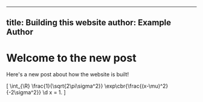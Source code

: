 <link rel="stylesheet" href="https://cdn.jsdelivr.net/npm/katex@0.10.2/dist/katex.min.css" integrity="sha384-yFRtMMDnQtDRO8rLpMIKrtPCD5jdktao2TV19YiZYWMDkUR5GQZR/NOVTdquEx1j" crossorigin="anonymous">
<script defer src="https://cdn.jsdelivr.net/npm/katex@0.10.2/dist/katex.min.js" integrity="sha384-9Nhn55MVVN0/4OFx7EE5kpFBPsEMZxKTCnA+4fqDmg12eCTqGi6+BB2LjY8brQxJ" crossorigin="anonymous"></script>

---
title: Building this website
author: Example Author
---

# Welcome to the new post

Here's a new post about how the website is built!

\[
\int_{\R} \frac{1}{\sqrt{2\pi\sigma^2}} \exp\cbr{\frac{(x-\mu)^2}{-2\sigma^2}} \d x = 1.
\]
